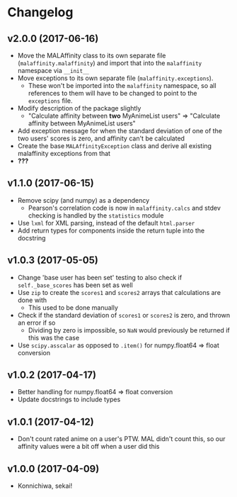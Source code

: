 # Changelog


## v2.0.0 (2017-06-16)
* Move the MALAffinity class to its own separate file (`malaffinity.malaffinity`)
  and import that into the `malaffinity` namespace via `__init__`
* Move exceptions to its own separate file (`malaffinity.exceptions`).
  * These won't be imported into the `malaffinity` namespace, so all references
    to them will have to be changed to point to the `exceptions` file.
* Modify description of the package slightly
  * "Calculate affinity between **two** MyAnimeList users" =>
    "Calculate affinity between MyAnimeList users"
* Add exception message for when the standard deviation of one of the two users'
  scores is zero, and affinity can't be calculated
* Create the base `MALAffinityException` class and derive all existing malaffinity
  exceptions from that
* **???**

## v1.1.0 (2017-06-15)
* Remove scipy (and numpy) as a dependency
  * Pearson's correlation code is now in `malaffinity.calcs` and stdev checking is handled
    by the `statistics` module
* Use `lxml` for XML parsing, instead of the default `html.parser`
* Add return types for components inside the return tuple into the docstring

## v1.0.3 (2017-05-05)
* Change 'base user has been set' testing to also check if `self._base_scores`
  has been set as well
* Use `zip` to create the `scores1` and `scores2` arrays that calculations are done with
  * This used to be done manually
* Check if the standard deviation of `scores1` or `scores2` is zero, 
  and thrown an error if so
  * Dividing by zero is impossible, so `NaN` would previously be returned 
    if this was the case
* Use `scipy.asscalar` as opposed to `.item()` for numpy.float64 => float conversion

## v1.0.2 (2017-04-17)
* Better handling for numpy.float64 => float conversion
* Update docstrings to include types

## v1.0.1 (2017-04-12)
* Don't count rated anime on a user's PTW. MAL didn't count this,
  so our affinity values were a bit off when a user did this

## v1.0.0 (2017-04-09)
* Konnichiwa, sekai!
